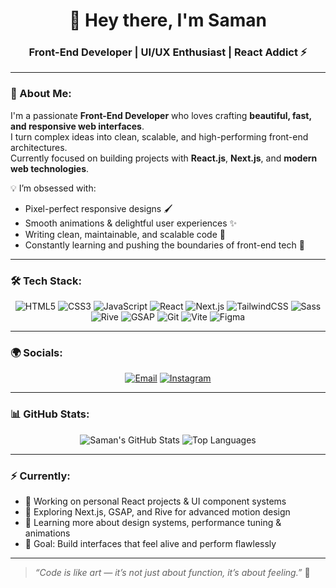 <h1 align="center">👋 Hey there, I'm Saman</h1>
<h3 align="center">Front-End Developer | UI/UX Enthusiast | React Addict ⚡</h3>

---

### 🧠 About Me:
I'm a passionate **Front-End Developer** who loves crafting **beautiful, fast, and responsive web interfaces**.  
I turn complex ideas into clean, scalable, and high-performing front-end architectures.  
Currently focused on building projects with **React.js**, **Next.js**, and **modern web technologies**.  

💡 I’m obsessed with:
- Pixel-perfect responsive designs 🖌️  
- Smooth animations & delightful user experiences ✨  
- Writing clean, maintainable, and scalable code 🧩  
- Constantly learning and pushing the boundaries of front-end tech 🚀  

---

### 🛠️ Tech Stack:
<div align="center">

![HTML5](https://img.shields.io/badge/HTML5-E34F26?style=for-the-badge&logo=html5&logoColor=white)
![CSS3](https://img.shields.io/badge/CSS3-1572B6?style=for-the-badge&logo=css3&logoColor=white)
![JavaScript](https://img.shields.io/badge/JavaScript-F7DF1E?style=for-the-badge&logo=javascript&logoColor=black)
![React](https://img.shields.io/badge/React-20232A?style=for-the-badge&logo=react&logoColor=61DAFB)
![Next.js](https://img.shields.io/badge/Next.js-000000?style=for-the-badge&logo=nextdotjs&logoColor=white)
![TailwindCSS](https://img.shields.io/badge/Tailwind_CSS-06B6D4?style=for-the-badge&logo=tailwindcss&logoColor=white)
![Sass](https://img.shields.io/badge/Sass-CC6699?style=for-the-badge&logo=sass&logoColor=white)
![Rive](https://img.shields.io/badge/Rive-00AEEF?style=for-the-badge&logo=rive&logoColor=white)
![GSAP](https://img.shields.io/badge/GSAP-88CE02?style=for-the-badge&logo=greensock&logoColor=white)
![Git](https://img.shields.io/badge/Git-F05032?style=for-the-badge&logo=git&logoColor=white)
![Vite](https://img.shields.io/badge/Vite-646CFF?style=for-the-badge&logo=vite&logoColor=white)
![Figma](https://img.shields.io/badge/Figma-F24E1E?style=for-the-badge&logo=figma&logoColor=white)

</div>

---

### 🌍 Socials:
<div align="center">
  
[![Email](https://img.shields.io/badge/Email-D14836?style=for-the-badge&logo=gmail&logoColor=white)](mailto:samanfooladi2025@gmail.com)
[![Instagram](https://img.shields.io/badge/Instagram-E4405F?style=for-the-badge&logo=instagram&logoColor=white)](https://www.instagram.com/saman.fu8)
  
</div>

---

### 📊 GitHub Stats:
<div align="center">
  
![Saman's GitHub Stats](https://github-readme-stats.vercel.app/api?username=wtfbruhwow&show_icons=true&theme=tokyonight&hide_border=true)
![Top Languages](https://github-readme-stats.vercel.app/api/top-langs/?username=wtfbruhwow&layout=compact&theme=tokyonight&hide_border=true)
  
</div>

---

### ⚡ Currently:
- 🔭 Working on personal React projects & UI component systems  
- 🌱 Exploring Next.js, GSAP, and Rive for advanced motion design  
- 🧠 Learning more about design systems, performance tuning & animations  
- 🎯 Goal: Build interfaces that feel alive and perform flawlessly  

---

> *“Code is like art — it’s not just about function, it’s about feeling.”* 🎨
